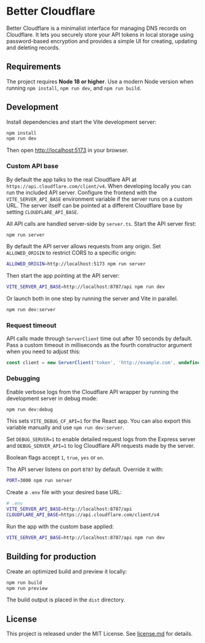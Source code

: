 # Better Cloudflare

Better Cloudflare is a minimalist interface for managing DNS records on Cloudflare. It lets you securely store your API tokens in local storage using password-based encryption and provides a simple UI for creating, updating and deleting records.

## Requirements

The project requires **Node 18 or higher**. Use a modern Node version when running
`npm install`, `npm run dev`, and `npm run build`.


## Development

Install dependencies and start the Vite development server:

```bash
npm install
npm run dev
```

Then open <http://localhost:5173> in your browser.

### Custom API base

By default the app talks to the real Cloudflare API at
`https://api.cloudflare.com/client/v4`. When developing locally you can run the
included API server. Configure the frontend with the `VITE_SERVER_API_BASE`
environment variable if the server runs on a custom URL. The server itself can
be pointed at a different Cloudflare base by setting `CLOUDFLARE_API_BASE`.

All API calls are handled server-side by `server.ts`. Start the API server
first:


```bash
npm run server
```

By default the API server allows requests from any origin. Set
`ALLOWED_ORIGIN` to restrict CORS to a specific origin:

```bash
ALLOWED_ORIGIN=http://localhost:5173 npm run server
```

Then start the app pointing at the API server:

```bash
VITE_SERVER_API_BASE=http://localhost:8787/api npm run dev
```

Or launch both in one step by running the server and Vite in parallel.

```bash
npm run dev:server
```

### Request timeout

API calls made through `ServerClient` time out after 10 seconds by default. Pass a
custom timeout in milliseconds as the fourth constructor argument when you need
to adjust this:

```ts
const client = new ServerClient('token', 'http://example.com', undefined, 15_000);
```

### Debugging

Enable verbose logs from the Cloudflare API wrapper by running the development server in debug mode:

```bash
npm run dev:debug
```

This sets `VITE_DEBUG_CF_API=1` for the React app. You can also export this variable manually and use `npm run dev:server`.

Set `DEBUG_SERVER=1` to enable detailed request logs from the Express server and
`DEBUG_SERVER_API=1` to log Cloudflare API requests made by the server.

Boolean flags accept `1`, `true`, `yes` or `on`.

The API server listens on port `8787` by default. Override it with:

```bash
PORT=3000 npm run server
```

Create a `.env` file with your desired base URL:

```bash
# .env
VITE_SERVER_API_BASE=http://localhost:8787/api
CLOUDFLARE_API_BASE=https://api.cloudflare.com/client/v4
```

Run the app with the custom base applied:

```bash
VITE_SERVER_API_BASE=http://localhost:8787/api npm run dev
```

## Building for production

Create an optimized build and preview it locally:

```bash
npm run build
npm run preview
```

The build output is placed in the `dist` directory.

## License

This project is released under the MIT License. See [license.md](license.md) for details.
